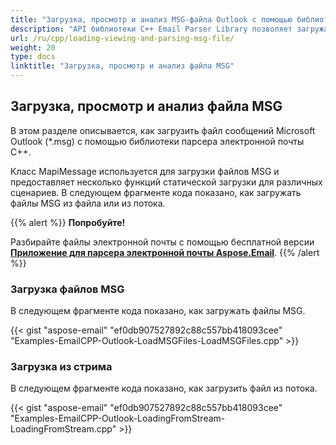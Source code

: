 ```yaml
---
title: "Загрузка, просмотр и анализ MSG-файла Outlook с помощью библиотеки электронной почты C++"
description: "API библиотеки C++ Email Parser Library позволяет загружать, просматривать и анализировать файлы Outlook MSG из файла или из потока."
url: /ru/cpp/loading-viewing-and-parsing-msg-file/
weight: 20
type: docs
linktitle: "Загрузка, просмотр и анализ файла MSG"
---
```


## **Загрузка, просмотр и анализ файла MSG**
В этом разделе описывается, как загрузить файл сообщений Microsoft Outlook (*.msg) с помощью библиотеки парсера электронной почты C++.

Класс MapiMessage используется для загрузки файлов MSG и предоставляет несколько функций статической загрузки для различных сценариев. В следующем фрагменте кода показано, как загружать файлы MSG из файла или из потока.

{{% alert %}}
**Попробуйте!**

Разбирайте файлы электронной почты с помощью бесплатной версии [**Приложение для парсера электронной почты Aspose.Email**](https://products.aspose.app/email/ru/parser).
{{% /alert %}}

### **Загрузка файлов MSG**
В следующем фрагменте кода показано, как загружать файлы MSG.

{{< gist "aspose-email" "ef0db907527892c88c557bb418093cee" "Examples-EmailCPP-Outlook-LoadMSGFiles-LoadMSGFiles.cpp" >}}

### **Загрузка из стрима**
В следующем фрагменте кода показано, как загрузить файл из потока.

{{< gist "aspose-email" "ef0db907527892c88c557bb418093cee" "Examples-EmailCPP-Outlook-LoadingFromStream-LoadingFromStream.cpp" >}}
